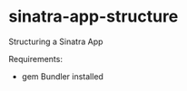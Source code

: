 sinatra-app-structure
=====================

Structuring a Sinatra App


Requirements:

* gem Bundler installed
